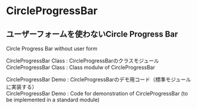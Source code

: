 # CircleProgressBar

## ユーザーフォームを使わないCircle Progress Bar 
Circle Progress Bar without user form  

CircleProgressBar Class : CircleProgressBarのクラスモジュール  
CircleProgressBar Class : Class modulw of CircleProgressBar  

CircleProgressBar Demo : CircleProgressBarのデモ用コード（標準モジュールに実装する）  
CircleProgressBar Demo : Code for demonstration of CircleProgressBar (to be implemented in a standard module)
